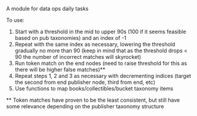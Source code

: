 A module for data ops daily tasks

To use: 

1. Start with a threshold in the mid to upper 90s (100 if it seems feasible based on pub taxonomies) and an index of -1
2. Repeat with the same index as necessary, lowering the threshold gradually no more than 90 (keep in mind that as the threshold drops < 90 the number of incorrect matches will skyrocket)
3. Run token match on the end nodes (need to raise threshold for this as there will be higher false matches)**
4. Repeat steps 1, 2 and 3 as necessary with decrementing indices (target the second from end publisher node, third from end, etc)
5. Use functions to map books/collectibles/bucket taxonomy items


** Token matches have proven to be the least consistent, but still have some relevance depending on the publisher taxonomy structure